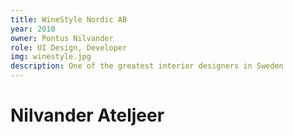 ```yaml
---
title: WineStyle Nordic AB
year: 2010
owner: Pontus Nilvander
role: UI Design, Developer
img: winestyle.jpg
description: One of the greatest interior designers in Sweden
---
```


# Nilvander Ateljeer
